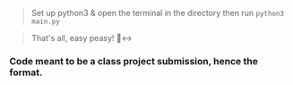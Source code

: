 > Set up python3 & open the terminal in the directory then run `python3 main.py`

> That's all, easy peasy! 🙂‍↔️

### Code meant to be a class project submission, hence the format.
